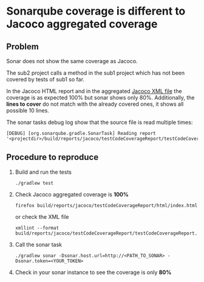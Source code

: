 # Sonarqube coverage is different to Jacoco aggregated coverage

## Problem

Sonar does not show the same coverage as Jacoco.

The sub2 project calls a method in the sub1 project which has not been covered by tests of sub1 so far.

In the Jacoco HTML report and in the 
aggregated [Jacoco XML file](build/reports/jacoco/testCodeCoverageReport/testCodeCoverageReport.xml)
the coverage is as expected 100% but sonar shows only 80%.
Additionally, the **lines to cover** do not match with the already covered ones, it shows all possible 10 lines.

The sonar tasks debug log show that the source file is read multiple times:
```shell
[DEBUG] [org.sonarqube.gradle.SonarTask] Reading report '<projectdir>/build/reports/jacoco/testCodeCoverageReport/testCodeCoverageReport.xml'
```

## Procedure to reproduce

1. Build and run the tests
    ```shell
    ./gradlew test
    ```
2. Check Jacoco aggregated coverage is **100%**
    ```shell
    firefox build/reports/jacoco/testCodeCoverageReport/html/index.html 
    ```
   or check the XML file
    ```shell
    xmllint --format build/reports/jacoco/testCodeCoverageReport/testCodeCoverageReport.xml|less
    ```
3. Call the sonar task
    ```shell
    ./gradlew sonar -Dsonar.host.url=http://<PATH_TO_SONAR> -Dsonar.token=<YOUR_TOKEN>
    ```
4. Check in your sonar instance to see the coverage is only **80%**
